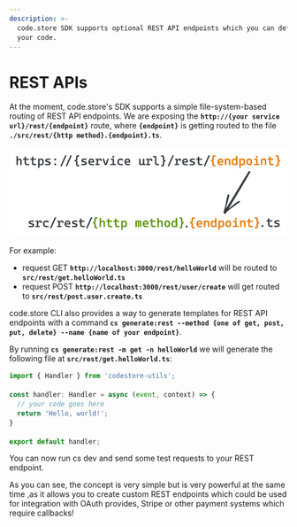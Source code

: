 ```yaml
---
description: >-
  code.store SDK supports optional REST API endpoints which you can define in
  your code.
---
```


# REST APIs

At the moment, code.store's SDK supports a simple file-system-based routing of REST API endpoints. We are exposing the **`http://{your service url}/rest/{endpoint}`** route, where **`{endpoint}`** is getting routed to the file **`./src/rest/{http method}.{endpoint}.ts`**. 

![](../../.gitbook/assets/untitled-2020-09-22-1039-2-.png)

For example:

* request GET **`http://localhost:3000/rest/helloWorld`** will be routed to **`src/rest/get.helloWorld.ts`**
* request POST **`http://localhost:3000/rest/user/create`** will get routed to **`src/rest/post.user.create.ts`**

code.store CLI also provides a way to generate templates for REST API endpoints with a command **`cs generate:rest --method {one of get, post, put, delete} --name {name of your endpoint}`**. 

By running **`cs generate:rest -m get -n helloWorld`** we will generate the following file at **`src/rest/get.helloWorld.ts`**:

```typescript
import { Handler } from 'codestore-utils';

const handler: Handler = async (event, context) => {
  // your code goes here
  return 'Hello, world!';
}

export default handler;
```

You can now run cs dev and send some test requests to your REST endpoint.

As you can see, the concept is very simple but is very powerful at the same time ,as it allows you to create custom REST endpoints which could be used for integration with OAuth provides, Stripe or other payment systems which require callbacks!

